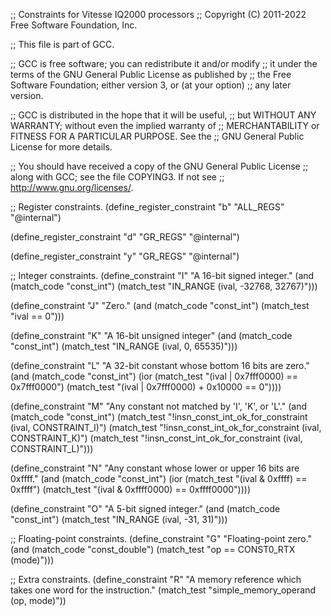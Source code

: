 ;; Constraints for Vitesse IQ2000 processors
;; Copyright (C) 2011-2022 Free Software Foundation, Inc.

;; This file is part of GCC.

;; GCC is free software; you can redistribute it and/or modify
;; it under the terms of the GNU General Public License as published by
;; the Free Software Foundation; either version 3, or (at your option)
;; any later version.

;; GCC is distributed in the hope that it will be useful,
;; but WITHOUT ANY WARRANTY; without even the implied warranty of
;; MERCHANTABILITY or FITNESS FOR A PARTICULAR PURPOSE.  See the
;; GNU General Public License for more details.

;; You should have received a copy of the GNU General Public License
;; along with GCC; see the file COPYING3.  If not see
;; <http://www.gnu.org/licenses/>.

;; Register constraints.
(define_register_constraint "b" "ALL_REGS"
  "@internal")

(define_register_constraint "d" "GR_REGS"
  "@internal")

(define_register_constraint "y" "GR_REGS"
  "@internal")

;; Integer constraints.
(define_constraint "I"
  "A 16-bit signed integer."
  (and (match_code "const_int")
       (match_test "IN_RANGE (ival, -32768, 32767)")))

(define_constraint "J"
  "Zero."
  (and (match_code "const_int")
       (match_test "ival == 0")))

(define_constraint "K"
  "A 16-bit unsigned integer"
  (and (match_code "const_int")
       (match_test "IN_RANGE (ival, 0, 65535)")))

(define_constraint "L"
  "A 32-bit constant whose bottom 16 bits are zero."
  (and (match_code "const_int")
      (ior (match_test "(ival | 0x7fff0000) == 0x7fff0000")
	   (match_test "(ival | 0x7fff0000) + 0x10000 == 0"))))

(define_constraint "M"
  "Any constant not matched by 'I', 'K', or 'L'."
  (and (match_code "const_int")
       (match_test "!insn_const_int_ok_for_constraint (ival, CONSTRAINT_I)")
       (match_test "!insn_const_int_ok_for_constraint (ival, CONSTRAINT_K)")
       (match_test "!insn_const_int_ok_for_constraint (ival, CONSTRAINT_L)")))

(define_constraint "N"
  "Any constant whose lower or upper 16 bits are 0xffff."
  (and (match_code "const_int")
       (ior (match_test "(ival & 0xffff) == 0xffff")
	    (match_test "(ival & 0xffff0000) == 0xffff0000"))))

(define_constraint "O"
  "A 5-bit signed integer."
  (and (match_code "const_int")
       (match_test "IN_RANGE (ival, -31, 31)")))

;; Floating-point constraints.
(define_constraint "G"
  "Floating-point zero."
  (and (match_code "const_double")
       (match_test "op == CONST0_RTX (mode)")))

;; Extra constraints.
(define_constraint "R"
  "A memory reference which takes one word for the instruction."
  (match_test "simple_memory_operand (op, mode)"))
